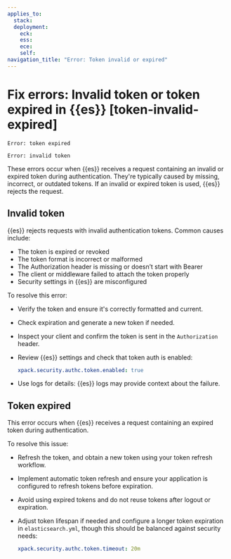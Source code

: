 ```yaml
---
applies_to:
  stack: 
  deployment:
    eck: 
    ess: 
    ece: 
    self: 
navigation_title: "Error: Token invalid or expired"
---
```


# Fix errors: Invalid token or token expired in {{es}} [token-invalid-expired]

```console
Error: token expired
```

```console
Error: invalid token
```

These errors occur when {{es}} receives a request containing an invalid or expired token during authentication. They're typically caused by missing, incorrect, or outdated tokens. If an invalid or expired token is used, {{es}} rejects the request.

## Invalid token

{{es}} rejects requests with invalid authentication tokens. Common causes include:

- The token is expired or revoked
- The token format is incorrect or malformed
- The Authorization header is missing or doesn’t start with Bearer
- The client or middleware failed to attach the token properly
- Security settings in {{es}} are misconfigured

To resolve this error:

- Verify the token and ensure it's correctly formatted and current.
- Check expiration and generate a new token if needed.
- Inspect your client and confirm the token is sent in the `Authorization` header.
- Review {{es}} settings and check that token auth is enabled:

   ```yaml
   xpack.security.authc.token.enabled: true
   ```

- Use logs for details: {{es}} logs may provide context about the failure.


## Token expired

This error occurs when {{es}} receives a request containing an expired token during authentication.

To resolve this issue:

- Refresh the token, and obtain a new token using your token refresh workflow.
- Implement automatic token refresh and ensure your application is configured to refresh tokens before expiration.
- Avoid using expired tokens and do not reuse tokens after logout or expiration.
- Adjust token lifespan if needed and configure a longer token expiration in `elasticsearch.yml`, though this should be balanced against security needs:

   ```yaml
   xpack.security.authc.token.timeout: 20m
   ```
   